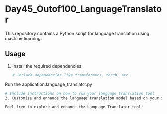 
# Day45_Outof100_LanguageTranslator

This repository contains a Python script for language translation using machine learning.

## Usage

1. Install the required dependencies:
   ```bash
   # Include dependencies like transformers, torch, etc.
Run the application:language_translator.py
   ```bash
# Include instructions on how to run your language translation tool
2. Customize and enhance the language translation model based on your specific translation needs.

Feel free to explore and enhance the Language Translator tool!
